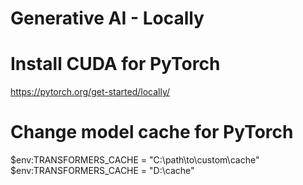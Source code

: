 # Generative AI - Locally

# Install CUDA for PyTorch
https://pytorch.org/get-started/locally/

# Change model cache for PyTorch
$env:TRANSFORMERS_CACHE = "C:\path\to\custom\cache"
$env:TRANSFORMERS_CACHE = "D:\cache"

